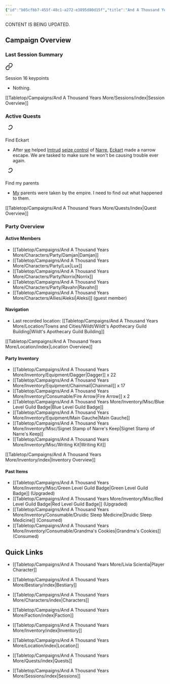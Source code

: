 ```yaml
---
{"id":"b05cfbb7-455f-48c1-a272-e3895d80d15f","title":"And A Thousand Years More","description":"And A Thousand Years More campaign overview.","publish":true,"date_created":"Wednesday, March 20th 2024, 11:56:48 pm","date_modified":"Sunday, April 14th 2024, 11:12:34 pm","cssclasses":["mado-heading"],"path":"Tabletop/Campaigns/And A Thousand Years More/index.md","permalink":"/tabletop/campaigns/and-a-thousand-years-more/index/","PassFrontmatter":true}
---
```



CONTENT IS BEING UPDATED.

## Campaign Overview

### Last Session Summary

<div class="dataview-embed dataview-callout-list"><span><span class="embed-single"><a aria-label="Open link" href="/Tabletop/Campaigns/And-A-Thousand-Years-More/Sessions/Session 016#Session016summary" class="markdown-embed-link" ><svg class="svg-icon lucide-link" stroke-linejoin="round" stroke-linecap="round" stroke-width="2" stroke="currentColor" fill="none" viewBox="0 0 24 24" height="24" width="24" xmlns="http://www.w3.org/2000/svg"><path d="M10 13a5 5 0 0 0 7.54.54l3-3a5 5 0 0 0-7.07-7.07l-1.72 1.71"></path><path d="M14 11a5 5 0 0 0-7.54-.54l-3 3a5 5 0 0 0 7.07 7.07l1.71-1.71"></path></svg></a><span alt="Session 016 > Session016summary" src="Session 016#^Session016summary" class="internal-embed markdown-embed inline-embed is-loaded"><div class="markdown-embed-title"></div><div class="markdown-preview-view markdown-rendered show-indentation-guide"><div data-callout-metadata="" data-callout-fold="" data-callout="summary" class="callout node-insert-event"><div class="callout-title"><div class="callout-icon"><svg width="16" height="16"></svg></div><div class="callout-title-inner">Session 16 keypoints</div></div><div class="callout-content">
<ul>
<li>Nothing.</li>
</ul>
</div></div></div></span></span></span></div>

[[Tabletop/Campaigns/And A Thousand Years More/Sessions/index\|Session Overview]]

### Active Quests

<div class="dataview-embed dataview-callout-list"><span><span class="embed-single"><a aria-label="Open link" href="/Tabletop/Campaigns/And-A-Thousand-Years-More/Quests/Active/Find Eckart#embedmarker" class="markdown-embed-link" ><svg class="svg-icon lucide-link" stroke-linejoin="round" stroke-linecap="round" stroke-width="2" stroke="currentColor" fill="none" viewBox="0 0 24 24" height="24" width="24" xmlns="http://www.w3.org/2000/svg"><path d="M10 13a5 5 0 0 0 7.54.54l3-3a5 5 0 0 0-7.07-7.07l-1.72 1.71"></path><path d="M14 11a5 5 0 0 0-7.54-l-3 3a5 5 0 0 0 7.07 7.07l1.71-1.71"></path></svg></a><span alt="Find Eckart > embedmarker" src="Find Eckart#^embedmarker" class="internal-embed markdown-embed inline-embed is-loaded"><div class="markdown-embed-title"></div><div class="markdown-preview-view markdown-rendered show-indentation-guide"><div data-callout-metadata="" data-callout-fold="" data-callout="warning" class="callout node-insert-event"><div class="callout-title"><div class="callout-icon"><svg width="16" height="16"></svg></div><div class="callout-title-inner">Find Eckart</div></div><div class="callout-content">
<ul>
<li>After <a data-tooltip-position="top" aria-label="Tabletop/Campaigns/And A Thousand Years More/Faction/Misc/Party" data-href="Tabletop/Campaigns/And A Thousand Years More/Faction/Misc/Party" href="Tabletop/Campaigns/And A Thousand Years More/Faction/Misc/Party" class="internal-link" >we</a> helped <a data-tooltip-position="top" aria-label="Tabletop/Campaigns/And A Thousand Years More/Characters/Allies/Imtrud" data-href="Tabletop/Campaigns/And A Thousand Years More/Characters/Allies/Imtrud" href="Tabletop/Campaigns/And A Thousand Years More/Characters/Allies/Imtrud" class="internal-link" >Imtrud</a> <a data-tooltip-position="top" aria-label="Tabletop/Campaigns/And A Thousand Years More/Quests/Completed/Free Narre" data-href="Tabletop/Campaigns/And A Thousand Years More/Quests/Completed/Free Narre" href="Tabletop/Campaigns/And A Thousand Years More/Quests/Completed/Free Narre" class="internal-link" >seize control</a> of <a data-tooltip-position="top" aria-label="Tabletop/Campaigns/And A Thousand Years More/Location/Towns and Cities/Narre" data-href="Tabletop/Campaigns/And A Thousand Years More/Location/Towns and Cities/Narre" href="Tabletop/Campaigns/And A Thousand Years More/Location/Towns and Cities/Narre" class="internal-link" >Narre</a>, <a data-tooltip-position="top" aria-label="Tabletop/Campaigns/And A Thousand Years More/Characters/Enemies/Eckart" data-href="Tabletop/Campaigns/And A Thousand Years More/Characters/Enemies/Eckart" href="Tabletop/Campaigns/And A Thousand Years More/Characters/Enemies/Eckart" class="internal-link" >Eckart</a> made a narrow escape. We are tasked to make sure he won't be causing trouble ever again.</li>
</ul>
</div></div></div></span></span><span class="embed-single"><a aria-label="Open link" href="/Tabletop/Campaigns/And-A-Thousand-Years-More/Quests/Active/Find my parents#embedmarker" class="markdown-embed-link" ><svg class="svg-icon lucide-link" stroke-linejoin="round" stroke-linecap="round" stroke-width="2" stroke="currentColor" fill="none" viewBox="0 0 24 24" height="24" width="24" xmlns="http://www.w3.org/2000/svg"><path d="M10 13a5 5 0 0 0 7.54.54l3-3a5 5 0 0 0-7.07-7.07l-1.72 1.71"></path><path d="M14 11a5 5 0 0 0-7.54-l-3 3a5 5 0 0 0 7.07 7.07l1.71-1.71"></path></svg></a><span alt="Find my parents > embedmarker" src="Find my parents#^embedmarker" class="internal-embed markdown-embed inline-embed is-loaded"><div class="markdown-embed-title"></div><div class="markdown-preview-view markdown-rendered show-indentation-guide"><div data-callout-metadata="" data-callout-fold="" data-callout="warning" class="callout node-insert-event"><div class="callout-title"><div class="callout-icon"><svg width="16" height="16"></svg></div><div class="callout-title-inner">Find my parents</div></div><div class="callout-content">
<ul>
<li><a data-tooltip-position="top" aria-label="Tabletop/Campaigns/And A Thousand Years More/Characters/Party/Lux" data-href="Tabletop/Campaigns/And A Thousand Years More/Characters/Party/Lux" href="Tabletop/Campaigns/And A Thousand Years More/Characters/Party/Lux" class="internal-link" >My</a> parents were taken by the empire. I need to find out what happened to them.</li>
</ul>
</div></div></div></span></span></span></div>

[[Tabletop/Campaigns/And A Thousand Years More/Quests/index\|Quest Overview]]

### Party Overview

#### Active Members

- [[Tabletop/Campaigns/And A Thousand Years More/Characters/Party/Damjan\|Damjan]]
- [[Tabletop/Campaigns/And A Thousand Years More/Characters/Party/Lux\|Lux]]
- [[Tabletop/Campaigns/And A Thousand Years More/Characters/Party/Norrix\|Norrix]]
- [[Tabletop/Campaigns/And A Thousand Years More/Characters/Party/Ravahn\|Ravahn]]
- [[Tabletop/Campaigns/And A Thousand Years More/Characters/Allies/Aleksi\|Aleksi]] (guest member)


#### Navigation

- Last recorded location: [[Tabletop/Campaigns/And A Thousand Years More/Location/Towns and Cities/Wildt/Wildt's Apothecary Guild Building\|Wildt's Apothecary Guild Building]]


[[Tabletop/Campaigns/And A Thousand Years More/Location/index\|Location Overview]]

#### Party Inventory

- [[Tabletop/Campaigns/And A Thousand Years More/Inventory/Equipment/Dagger\|Dagger]] x 22
- [[Tabletop/Campaigns/And A Thousand Years More/Inventory/Equipment/Chainmail\|Chainmail]] x 17
- [[Tabletop/Campaigns/And A Thousand Years More/Inventory/Consumable/Fire Arrow\|Fire Arrow]] x 2
- [[Tabletop/Campaigns/And A Thousand Years More/Inventory/Misc/Blue Level Guild Badge\|Blue Level Guild Badge]]
- [[Tabletop/Campaigns/And A Thousand Years More/Inventory/Equipment/Main Gauche\|Main Gauche]]
- [[Tabletop/Campaigns/And A Thousand Years More/Inventory/Misc/Signet Stamp of Narre's Keep\|Signet Stamp of Narre's Keep]]
- [[Tabletop/Campaigns/And A Thousand Years More/Inventory/Misc/Writing Kit\|Writing Kit]]


[[Tabletop/Campaigns/And A Thousand Years More/Inventory/index\|Inventory Overview]]

#### Past Items

- [[Tabletop/Campaigns/And A Thousand Years More/Inventory/Misc/Green Level Guild Badge\|Green Level Guild Badge]] (Upgraded)
- [[Tabletop/Campaigns/And A Thousand Years More/Inventory/Misc/Red Level Guild Badge\|Red Level Guild Badge]] (Upgraded)
- [[Tabletop/Campaigns/And A Thousand Years More/Inventory/Consumable/Druidic Sleep Medicine\|Druidic Sleep Medicine]] (Consumed)
- [[Tabletop/Campaigns/And A Thousand Years More/Inventory/Consumable/Grandma's Cookies\|Grandma's Cookies]] (Consumed)


## Quick Links

- [[Tabletop/Campaigns/And A Thousand Years More/Livia Scientia\|Player Character]]

- [[Tabletop/Campaigns/And A Thousand Years More/Bestiary/index\|Bestiary]]
- [[Tabletop/Campaigns/And A Thousand Years More/Characters/index\|Characters]]
- [[Tabletop/Campaigns/And A Thousand Years More/Faction/index\|Faction]]
- [[Tabletop/Campaigns/And A Thousand Years More/Inventory/index\|Inventory]]
- [[Tabletop/Campaigns/And A Thousand Years More/Location/index\|Location]]
- [[Tabletop/Campaigns/And A Thousand Years More/Quests/index\|Quests]]
- [[Tabletop/Campaigns/And A Thousand Years More/Sessions/index\|Sessions]]

